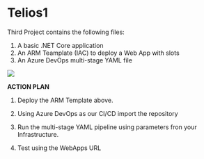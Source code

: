 # Telios1

Third Project contains the following files:

1. A basic .NET Core application
2. An ARM Teamplate (IAC) to deploy a Web App with slots
3. An Azure DevOps multi-stage YAML file

<a href="https://portal.azure.com/#create/Microsoft.Template/uri/https%3A%2F%2Fraw.githubusercontent.com%2Fdollarpo7%2FTelios1%2Fmaster%2Fazuredeploy.json" target="_blank">
  <img src="https://aka.ms/deploytoazurebutton"/>
</a>

<p> <strong> ACTION PLAN </strong> </p>

1. Deploy the ARM Template above.

2. Using Azure DevOps as our CI/CD import the repository

3. Run the multi-stage YAML pipeline using parameters fron your Infrastructure.

4. Test using the WebApps URL 

